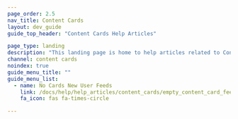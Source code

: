 ```yaml
---
page_order: 2.5
nav_title: Content Cards
layout: dev_guide
guide_top_header: "Content Cards Help Articles"

page_type: landing
description: "This landing page is home to help articles related to Content Cards."
channel: content cards
noindex: true
guide_menu_title: ""
guide_menu_list:
  - name: No Cards New User Feeds
    link: /docs/help/help_articles/content_cards/empty_content_card_feed/
    fa_icon: fas fa-times-circle

---
```

